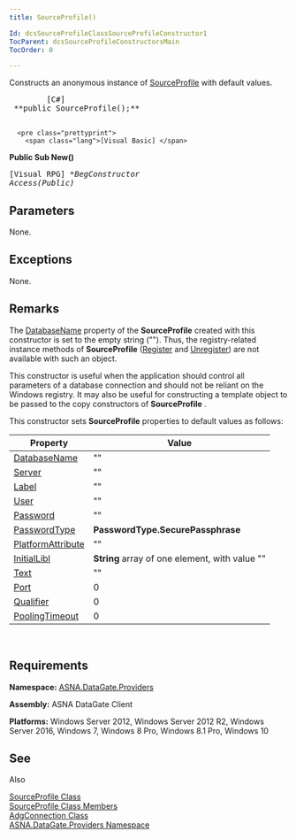 ```yaml
---
title: SourceProfile()

Id: dcsSourceProfileClassSourceProfileConstructor1
TocParent: dcsSourceProfileConstructorsMain
TocOrder: 0

---
```


Constructs an anonymous instance of [ SourceProfile](source-profile-class.html) with default values.
<pre class="prettyprint">
        <span class="lang">[C#]</span>
 **public SourceProfile();** 
      </pre>
      <pre class="prettyprint">
        <span class="lang">[Visual Basic] </span>
 **Public Sub New()** 
      </pre>
      <pre class="prettyprint">
        <span class="lang">[Visual RPG]</span>
 **BegConstructor Access(*Public)** 
      </pre>

## Parameters

None.
## Exceptions

None.
## Remarks

The [DatabaseName](source-profile-class-database-name-property.html) property of the **SourceProfile** created with this constructor is set to the empty string (""). Thus, the registry-related instance methods of **SourceProfile** ([Register](source-profile-class-register-method.html) and [Unregister](source-profile-class-unregister-method.html)) are not available with such an object. 

This constructor is useful when the application should control all parameters of a database connection and should not be reliant on the Windows registry. It may also be useful for constructing a template object to be passed to the copy constructors of **SourceProfile** .

This constructor sets **SourceProfile** properties to default values as follows: 
<br />



| Property | Value |
| ---- | ---- |
| [ DatabaseName](source-profile-class-database-name-property.html) | "" |
| [Server](source-profile-class-server-property.html) | "" |
| [Label](source-profile-class-label-property.html) | "" |
| [User](source-profile-class-user-property.html) | "" |
| [Password](source-profile-class-password-property.html) | "" |
| [PasswordType](source-profile-class-password-type-property.html) | **PasswordType.SecurePassphrase** |
| [PlatformAttribute](source-profile-class-platform-attribute-property.html) | "" |
| [InitialLibl](source-profile-class-initial-libl-property.html) | **String** array of one element, with value "" |
| [Text](source-profile-class-text-property.html) | "" |
| [Port](source-profile-class-port-property.html) | 0 |
| [Qualifier](source-profile-class-qualifier-property.html) | 0 |
| [PoolingTimeout](source-profile-class-pooling-timeout-property.html) | 0 |



<br />

## Requirements

<span> **Namespace:** [ ASNA.DataGate.Providers](datagate-providers-namespace.html) </span> 

<span> **Assembly:** ASNA DataGate Client</span> 

<span> **Platforms:** Windows Server 2012, Windows Server 2012 R2, Windows Server 2016, Windows 7, Windows 8 Pro, Windows 8.1 Pro, Windows 10</span> 
## See 
Also


[SourceProfile Class](source-profile-class.html) <br />[SourceProfile Class Members](source-profile-members.html)<br />[AdgConnection Class](adg-connection-class.html)<br />[ASNA.DataGate.Providers Namespace](datagate-providers-namespace.html)

